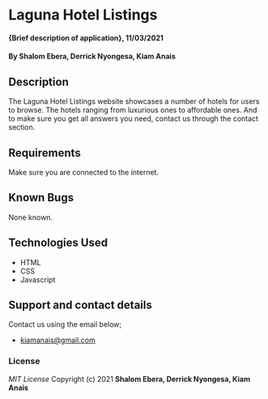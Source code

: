 # Laguna Hotel Listings
#### {Brief description of application}, 11/03/2021
#### By **Shalom Ebera, Derrick Nyongesa, Kiam Anais**
## Description
The Laguna Hotel Listings website showcases a number of hotels for users to browse. The hotels ranging from luxurious ones to affordable ones. And to make sure you get all answers you need, contact us through the contact section.
## Requirements
Make sure you are connected to the internet.
## Known Bugs
None known.
## Technologies Used
- HTML
- CSS
- Javascript
## Support and contact details
Contact us using the email below;
- kiamanais@gmail.com
### License
*MIT License*
Copyright (c) 2021 **Shalom Ebera, Derrick Nyongesa, Kiam Anais**
  